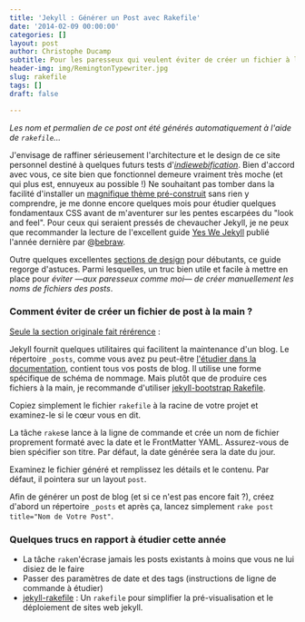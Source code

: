 ```yaml
---
title: 'Jekyll : Générer un Post avec Rakefile'
date: '2014-02-09 00:00:00'
categories: []
layout: post
author: Christophe Ducamp
subtitle: Pour les paresseux qui veulent éviter de créer un fichier à la main
header-img: img/RemingtonTypewriter.jpg
slug: rakefile
tags: []
draft: false

---
```

*Les nom et permalien de ce post ont été générés automatiquement à l'aide de `rakefile`...*

J'envisage de raffiner sérieusement l'architecture et le design de ce site personnel destiné à quelques futurs tests d'*[indiewebification](http://indiewebify.me)*. Bien d'accord avec vous, ce site bien que fonctionnel demeure vraiment très moche (et qui plus est, ennuyeux au possible !)  Ne souhaitant pas tomber dans la facilité d'installer un [magnifique thème pré-construit](http://jekyllthemes.org/) sans rien y comprendre, je me donne encore quelques mois pour étudier quelques fondamentaux CSS avant de m'aventurer sur les pentes escarpées du "look and feel".  Pour ceux qui seraient pressés de chevaucher Jekyll, je ne peux que recommander la lecture de l'excellent guide [Yes We Jekyll](https://github.com/bebraw/yeswejekyll) publié l'année dernière par @<span class='h-card'>[bebraw](https://twitter.com/bebraw)</span>.  

Outre quelques excellentes [sections de design](http://yeswejekyll.com/#from_meek_to_neat) pour débutants, ce guide regorge d'astuces. Parmi lesquelles, un truc bien utile et facile à mettre en place pour *éviter —aux paresseux comme moi— de créer manuellement les noms de fichiers des posts*.

### Comment éviter de créer un fichier de post à la main ?

[Seule la section originale fait rérérence](http://yeswejekyll.com/#_posts) : 

Jekyll fournit quelques utilitaires qui facilitent la maintenance d'un blog. Le répertoire  `_posts`, comme vous avez pu peut-être [l'étudier dans la documentation](http://jekyllrb.com/docs/posts/), contient tous vos posts de blog. Il utilise une forme spécifique de schéma de nommage. Mais plutôt que de produire ces fichiers à la main, je recommande d'utiliser [jekyll-bootstrap Rakefile](https://github.com/plusjade/jekyll-bootstrap/blob/master/Rakefile). 

Copiez simplement le fichier `rakefile` à la racine de votre projet et examinez-le si le cœur vous en dit.

La tâche `rake`se lance à la ligne de commande et crée un nom de fichier proprement formaté avec la date et le FrontMatter YAML. Assurez-vous de bien spécifier son titre. Par défaut, la date générée sera la date du jour.

Examinez le fichier généré et remplissez les détails et le contenu. Par défaut, il pointera sur un layout `post`.

Afin de générer un post de blog (et si ce n'est pas encore fait ?), créez d'abord un répertoire `_posts` et après ça, lancez simplement `rake post title="Nom de Votre Post"`. 

### Quelques trucs en rapport à étudier cette année

-  La tâche `rake`n'écrase jamais les posts existants à moins que vous ne lui disiez de le faire
- Passer des paramètres de date et des tags (instructions de ligne de commande à étudier)
- [jekyll-rakefile](https://github.com/avillafiorita/jekyll-rakefile) : Un `rakefile` pour simplifier la pré-visualisation et le déploiement de sites web jekyll. 